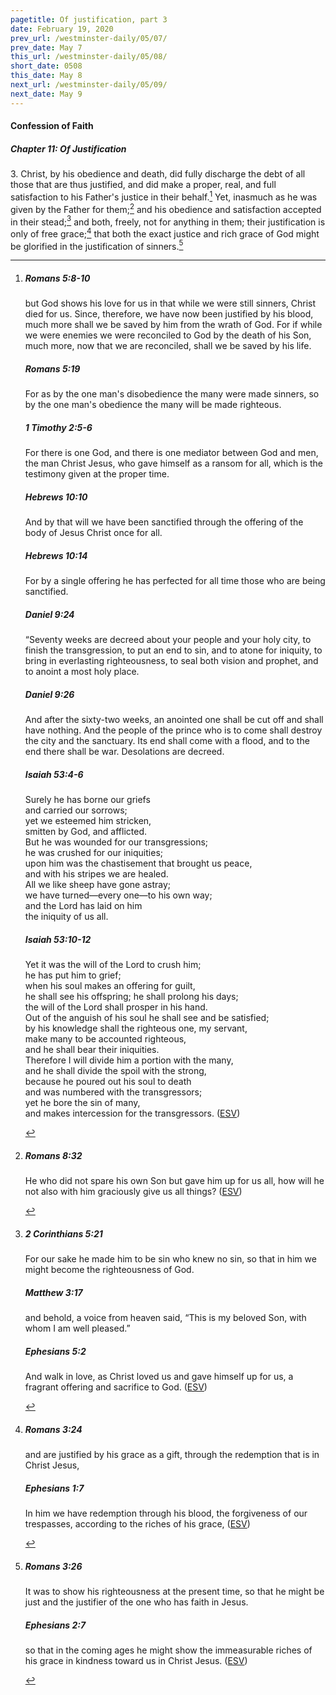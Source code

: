 ```yaml
---
pagetitle: Of justification, part 3
date: February 19, 2020
prev_url: /westminster-daily/05/07/
prev_date: May 7
this_url: /westminster-daily/05/08/
short_date: 0508
this_date: May 8
next_url: /westminster-daily/05/09/
next_date: May 9
---
```


#### Confession of Faith

##### Chapter 11: Of Justification

3\. Christ, by his obedience and death, did fully discharge the debt of all those that are thus justified, and did make a proper, real, and full satisfaction to his Father's justice in their behalf.[^fnref:wcf1] Yet, inasmuch as he was given by the Father for them;[^fnref:wcf2] and his obedience and satisfaction accepted in their stead;[^fnref:wcf3] and both, freely, not for anything in them; their justification is only of free grace;[^fnref:wcf4] that both the exact justice and rich grace of God might be glorified in the justification of sinners.[^fnref:wcf5]

[^fnref:wcf1]: <div class="esv"><h5>Romans 5:8-10</h5> <div class="esv-text"><p id="p45005008.01-1">but God shows his love for us in that while we were still sinners, Christ died for us. Since, therefore, we have now been justified by his blood, much more shall we be saved by him from the wrath of God. For if while we were enemies we were reconciled to God by the death of his Son, much more, now that we are reconciled, shall we be saved by his life.</p> </div><h5>Romans 5:19</h5> <div class="esv-text"><p id="p45005019.01-2">For as by the one man's disobedience the many were made sinners, so by the one man's obedience the many will be made righteous.</p> </div><h5>1 Timothy 2:5-6</h5> <div class="esv-text"><p id="p54002005.01-3">For there is one God, and there is one mediator between God and men, the man Christ Jesus, who gave himself as a ransom for all, which is the testimony given at the proper time.</p> </div><h5>Hebrews 10:10</h5> <div class="esv-text"><p id="p58010010.01-4">And by that will we have been sanctified through the offering of the body of Jesus Christ once for all.</p> </div><h5>Hebrews 10:14</h5> <div class="esv-text"><p id="p58010014.01-5">For by a single offering he has perfected for all time those who are being sanctified.</p> </div><h5>Daniel 9:24</h5> <div class="esv-text"> <p id="p27009024.04-6">&#8220;Seventy weeks are decreed about your people and your holy city, to finish the transgression, to put an end to sin, and to atone for iniquity, to bring in everlasting righteousness, to seal both vision and prophet, and to anoint a most holy place.</p> </div><h5>Daniel 9:26</h5> <div class="esv-text"><p id="p27009026.01-7">And after the sixty-two weeks, an anointed one shall be cut off and shall have nothing. And the people of the prince who is to come shall destroy the city and the sanctuary. Its end shall come with a flood, and to the end there shall be war. Desolations are decreed.</p> </div><h5>Isaiah 53:4-6</h5> <div class="esv-text"><div class="block-indent"> <p class="line-group" id="p23053004.01-8">Surely he has borne our griefs<br /> <span class="indent"></span>and carried our sorrows;<br /> yet we esteemed him stricken,<br /> <span class="indent"></span>smitten by God, and afflicted.<br />  But he was wounded for our transgressions;<br /> <span class="indent"></span>he was crushed for our iniquities;<br /> upon him was the chastisement that brought us peace,<br /> <span class="indent"></span>and with his stripes we are healed.<br />  All we like sheep have gone astray;<br /> <span class="indent"></span>we have turned&#8212;every one&#8212;to his own way;<br /> and the <span class="small-caps">Lord</span> has laid on him<br /> <span class="indent"></span>the iniquity of us all.</p> </div> </div><h5>Isaiah 53:10-12</h5> <div class="esv-text"><div class="block-indent"> <p class="line-group" id="p23053010.01-9">Yet it was the will of the <span class="small-caps">Lord</span> to crush him;<br /> <span class="indent"></span>he has put him to grief;<br /> when his soul makes an offering for guilt,<br /> <span class="indent"></span>he shall see his offspring; he shall prolong his days;<br /> the will of the <span class="small-caps">Lord</span> shall prosper in his hand.<br />  Out of the anguish of his soul he shall see and be satisfied;<br /> by his knowledge shall the righteous one, my servant,<br /> <span class="indent"></span>make many to be accounted righteous,<br /> <span class="indent"></span>and he shall bear their iniquities.<br />  Therefore I will divide him a portion with the many,<br /> <span class="indent"></span>and he shall divide the spoil with the strong,<br /> because he poured out his soul to death<br /> <span class="indent"></span>and was numbered with the transgressors;<br /> yet he bore the sin of many,<br /> <span class="indent"></span>and makes intercession for the transgressors.  (<a href="http://www.esv.org" class="copyright">ESV</a>)</p> </div> </div> </div>

[^fnref:wcf2]: <div class="esv"><h5>Romans 8:32</h5> <div class="esv-text"><p id="p45008032.01-1">He who did not spare his own Son but gave him up for us all, how will he not also with him graciously give us all things?  (<a href="http://www.esv.org" class="copyright">ESV</a>)</p> </div> </div>

[^fnref:wcf3]: <div class="esv"><h5>2 Corinthians 5:21</h5> <div class="esv-text"><p id="p47005021.01-1">For our sake he made him to be sin who knew no sin, so that in him we might become the righteousness of God.</p> </div><h5>Matthew 3:17</h5> <div class="esv-text"><p id="p40003017.01-2">and behold, a voice from heaven said, &#8220;This is my beloved Son, with whom I am well pleased.&#8221;</p> </div><h5>Ephesians 5:2</h5> <div class="esv-text"><p id="p49005002.01-3">And walk in love, as Christ loved us and gave himself up for us, a fragrant offering and sacrifice to God.  (<a href="http://www.esv.org" class="copyright">ESV</a>)</p> </div> </div>

[^fnref:wcf4]: <div class="esv"><h5>Romans 3:24</h5> <div class="esv-text"><p id="p45003024.01-1">and are justified by his grace as a gift, through the redemption that is in Christ Jesus,</p> </div><h5>Ephesians 1:7</h5> <div class="esv-text"><p id="p49001007.01-2">In him we have redemption through his blood, the forgiveness of our trespasses, according to the riches of his grace,  (<a href="http://www.esv.org" class="copyright">ESV</a>)</p> </div> </div>

[^fnref:wcf5]: <div class="esv"><h5>Romans 3:26</h5> <div class="esv-text"><p id="p45003026.01-1">It was to show his righteousness at the present time, so that he might be just and the justifier of the one who has faith in Jesus.</p> </div><h5>Ephesians 2:7</h5> <div class="esv-text"><p id="p49002007.01-2">so that in the coming ages he might show the immeasurable riches of his grace in kindness toward us in Christ Jesus.  (<a href="http://www.esv.org" class="copyright">ESV</a>)</p> </div> </div>

